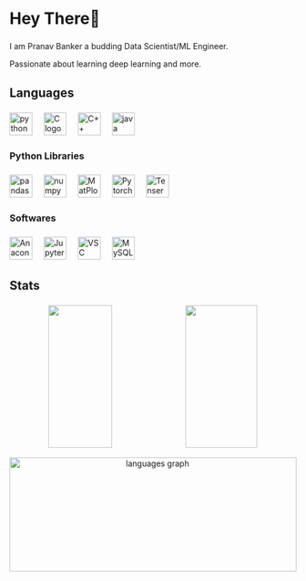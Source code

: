 <h1 align="left">Hey There👋</h1>

###

<p align="left">I am Pranav Banker a budding Data Scientist/ML Engineer.</p>
<p align="left">Passionate about learning deep learning and more.</p>

###

###

<h2 align="left">Languages</h2>

###

<div align="left">
          
  <img src="https://cdn.jsdelivr.net/gh/devicons/devicon@latest/icons/python/python-original.svg" height="40" alt="python logo"  />
  <img width="12" />
  <img src="https://cdn.jsdelivr.net/gh/devicons/devicon@latest/icons/c/c-original.svg" height="40" alt="C logo" />
  <img width="12" />
  <img src="https://cdn.jsdelivr.net/gh/devicons/devicon@latest/icons/cplusplus/cplusplus-original.svg" height="40" alt="C++ logo" />
  <img width="12" />
  <img src="https://cdn.jsdelivr.net/gh/devicons/devicon@latest/icons/java/java-original.svg" height="40" alt="java logo" />
  <img width="12" />
  
</div>

###

<h3 align="left">Python Libraries</h3>

###

<div align="left">
  
  <img src="https://cdn.jsdelivr.net/gh/devicons/devicon@latest/icons/pandas/pandas-original.svg"  height="40" alt="pandas logo"/>
  <img width="12" />
  <img src="https://cdn.jsdelivr.net/gh/devicons/devicon@latest/icons/numpy/numpy-original.svg" height="40" alt="numpy logo"  />
  <img width="12" />
  <img src="https://cdn.jsdelivr.net/gh/devicons/devicon@latest/icons/matplotlib/matplotlib-original.svg" height="40" alt="MatPlotLib logo"  />
  <img width="12" />
  <img src="https://cdn.jsdelivr.net/gh/devicons/devicon@latest/icons/pytorch/pytorch-original.svg" height="40" alt="Pytorch logo"  />
  <img width="12" />
  <img src="https://cdn.jsdelivr.net/gh/devicons/devicon@latest/icons/tensorflow/tensorflow-original-wordmark.svg" height="40" alt="TenserFlow logo"  />
</div>

###


<h3 align="left">Softwares</h3>

###

<div align="left">
  <img src="https://cdn.jsdelivr.net/gh/devicons/devicon@latest/icons/anaconda/anaconda-original.svg" height="40" alt="Anaconda logo"  />
  <img width="12" />
  <img src="https://cdn.jsdelivr.net/gh/devicons/devicon@latest/icons/jupyter/jupyter-original-wordmark.svg" height="40" alt="Jupyter logo"  />
  <img width="12" />
  <img src="https://cdn.jsdelivr.net/gh/devicons/devicon@latest/icons/vscode/vscode-original.svg" height="40" alt="VSC logo"  />
  <img width="12" />
  <img src="https://cdn.jsdelivr.net/gh/devicons/devicon@latest/icons/mysql/mysql-original.svg" height="40" alt="MySQL logo"  />
  <img width="12" />
 
</div>

###

## Stats

###

<p align="center">
  <img width="47%" src="https://github-readme-stats.vercel.app/api?username=banker0404&show_icons=true&hide_border=true&theme=algolia" height="250px" />
  <img src="https://streak-stats.demolab.com?user=banker0404&locale=en&mode=daily&theme=algolia&hide_border=true&border_radius=5&order=3" width="50% alt="streak graph" height="250px" />
</p>
<div align="center">
  <img src="https://github-readme-stats.vercel.app/api/top-langs?username=banker0404&locale=en&hide_title=false&layout=compact&langs_count=5&theme=algolia&hide_border=true&order=2" height="200px"  width="100%" alt="languages graph"  />
</div>

###
